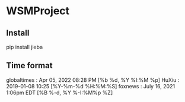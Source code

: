 # WSMProject

## Install
pip install jieba
## Time format
globaltimes : Apr 05, 2022 08:28 PM [%b %d, %Y %I:%M %p]
HuXiu : 2019-01-08 10:25 [%Y-%m-%d %H:%M:%S]
foxnews : July 16, 2021 1:06pm EDT [%B %-d, %Y %-I:%M%p %Z]